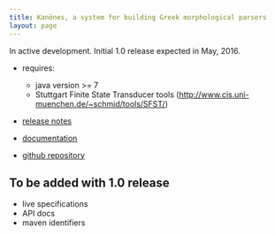 ```yaml
---
title: Kanōnes, a system for building Greek morphological parsers
layout: page
---
```


In active development. Initial 1.0 release expected in May, 2016.

- requires:
    - java version >= 7
    - Stuttgart Finite State Transducer tools (<http://www.cis.uni-muenchen.de/~schmid/tools/SFST/>)



- [release notes](releases)
- [documentation](documentation)
- [github repository](https://github.com/neelsmith/greeklang/morphology)


## To be added with 1.0 release

- live specifications
- API docs
- maven identifiers
